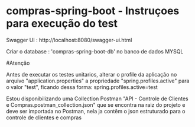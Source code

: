 # compras-spring-boot - Instruçoes para execução do test

Swagger UI : http://localhost:8080/swagger-ui.html

Criar o database : 'compras-spring-boot-db' no banco de dados MYSQL

#Atenção

Antes de executar os testes unitarios, alterar o profile da aplicação no arquivo "application.properties" a propriedade "spring.profiles.active" para o valor "test",
ficando dessa forma: spring.profiles.active=test

Estou disponibilizando uma Collection Postman "API - Controle de Clientes e Compras.postman_collection.json" que se encontra na raiz do projeto e deve ser importada no Postman, nela ja contêm o json estruturado para o controle de clientes e compras
